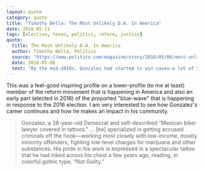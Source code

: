 ```yaml
---
layout: quote
category: quote
title: "Timothy Bella: The Most Unlikely D.A. In America"
date: 2018-05-11
tags: [election, texas, politics, reform, justice]
quote:
  title: The Most Unlikely D.A. In America
  author: Timothy Bella, Politico
  source: "https://www.politico.com/magazine/story/2018/05/06/most-unlikely-district-attorney-in-america-mark-gonzalez-218322"
  date: 2018-05-06
  text: "By the mid-2010s, Gonzalez had started to win cases—a lot of them. Soon, he’d be known as the “Mexican Moses,” the man who could persuade the system to let his people go."
---
```


This was a feel-good inspiring profile on a lower-profile (to me at least) member
of the reform movement that is happening in America and also an early part
(elected in 2016) of the proported "blue-wave" that is happening in response to the
2016 election. I am very interested to see how Gonzalez's career continues and how
he makes an impact in his community.

> Gonzalez, a 38-year-old Democrat and self-described “Mexican biker lawyer covered in tattoos.” &hellip; [he] specialized in getting accused criminals off the hook—working most closely with low-income, mostly minority offenders, fighting low-level charges for marijuana and other substances. His pride in his work is expressed in a spectacular tattoo that he had inked across his chest a few years ago, reading, in colorful gothic type, “Not Guilty.”
